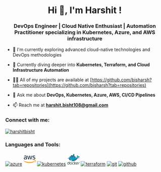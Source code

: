 <h1 align="center">Hi 👋, I'm Harshit !</h1>
<h3 align="center">DevOps Engineer | Cloud Native Enthusiast | Automation Practitioner specializing in Kubernetes, Azure, and AWS infrastructure</h3>


- 🔭 I'm currently exploring advanced cloud-native technologies and DevOps methodologies

- 🌱 Currently diving deeper into **Kubernetes, Terraform, and Cloud Infrastructure Automation**

- 👨‍💻 All of my projects are available at [https://github.com/bisharsh?tab=repositories](https://github.com/bisharsh?tab=repositories)

- 💬 Ask me about **DevOps, Kubernetes, Azure, AWS, CI/CD Pipelines**

- 📫 Reach me at **harshit.bisht108@gmail.com**

<h3 align="left">Connect with me:</h3>
<p align="left">
<a href="https://linkedin.com/in/harshitbisht" target="blank"><img align="center" src="https://raw.githubusercontent.com/rahuldkjain/github-profile-readme-generator/master/src/images/icons/Social/linked-in-alt.svg" alt="harshitbisht" height="30" width="40" /></a>
</p>

<h3 align="left">Languages and Tools:</h3>
<p align="left">
<a href="https://azure.microsoft.com" target="_blank" rel="noreferrer"><img src="https://www.vectorlogo.zone/logos/microsoft_azure/microsoft_azure-icon.svg" alt="azure" width="40" height="40"/></a>
<a href="https://aws.amazon.com" target="_blank" rel="noreferrer"><img src="https://raw.githubusercontent.com/devicons/devicon/master/icons/amazonwebservices/amazonwebservices-original-wordmark.svg" alt="aws" width="40" height="40"/></a>
<a href="https://kubernetes.io" target="_blank" rel="noreferrer"><img src="https://www.vectorlogo.zone/logos/kubernetes/kubernetes-icon.svg" alt="kubernetes" width="40" height="40"/></a>
<a href="https://www.docker.com/" target="_blank" rel="noreferrer"><img src="https://raw.githubusercontent.com/devicons/devicon/master/icons/docker/docker-original-wordmark.svg" alt="docker" width="40" height="40"/></a>
<a href="https://www.terraform.io/" target="_blank" rel="noreferrer"><img src="https://www.vectorlogo.zone/logos/terraformio/terraformio-icon.svg" alt="terraform" width="40" height="40"/></a>
<a href="https://git-scm.com/" target="_blank" rel="noreferrer"><img src="https://www.vectorlogo.zone/logos/git-scm/git-scm-icon.svg" alt="git" width="40" height="40"/></a>
<a href="https://github.com/" target="_blank" rel="noreferrer"><img src="https://raw.githubusercontent.com/rahuldkjain/github-profile-readme-generator/master/src/images/icons/Social/github.svg" alt="github" width="40" height="40"/></a>
</p>

